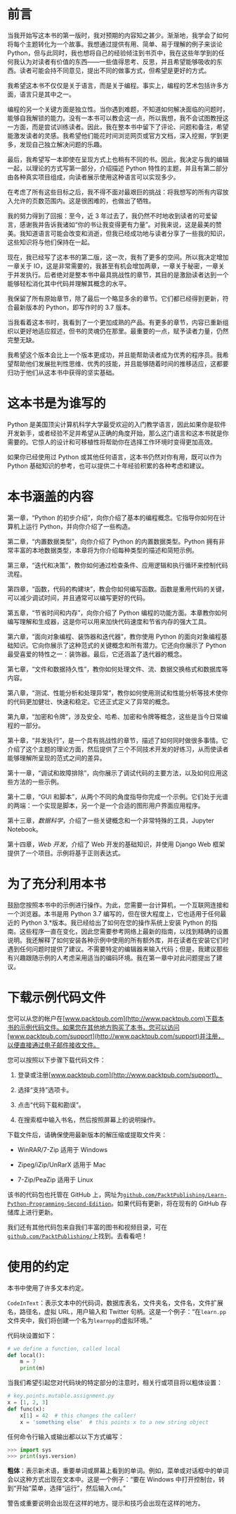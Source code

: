 # 前言

当我开始写这本书的第一版时，我对预期的内容知之甚少。渐渐地，我学会了如何将每个主题转化为一个故事。我想通过提供有用、简单、易于理解的例子来谈论 Python，但与此同时，我也想将自己的经验倾注到书页中，我在这些年学到的任何我认为对读者有价值的东西——一些值得思考、反思，并且希望能够吸收的东西。读者可能会持不同意见，提出不同的做事方式，但希望是更好的方式。

我希望这本书不仅仅是关于语言，而是关于编程。事实上，编程的艺术包括许多方面，语言只是其中之一。

编程的另一个关键方面是独立性。当你遇到难题，不知道如何解决面临的问题时，能够自我解锁的能力。没有一本书可以教会这一点，所以我想，我不会试图教授这一方面，而是尝试训练读者。因此，我在整本书中留下了评论、问题和备注，希望能激发读者的灵感。我希望他们能花时间浏览网页或官方文档，深入挖掘，学到更多，发现自己独立解决问题的乐趣。

最后，我希望写一本即使在呈现方式上也稍有不同的书。因此，我决定与我的编辑一起，以理论的方式写第一部分，介绍描述 Python 特性的主题，并且有第二部分由各种真实项目组成，向读者展示使用这种语言可以实现多少。

在考虑了所有这些目标之后，我不得不面对最艰巨的挑战：将我想写的所有内容放入允许的页数范围内。这是很困难的，也做出了牺牲。

我的努力得到了回报：至今，近 3 年过去了，我仍然不时地收到读者的可爱留言，感谢我并告诉我诸如“你的书让我变得更有力量”。对我来说，这是最美的赞美。我知道语言可能会改变和消逝，但我已经成功地与读者分享了一些我的知识，这些知识将与他们保持在一起。

现在，我已经写了这本书的第二版，这一次，我有了更多的空间。所以我决定增加一章关于 IO，这是非常需要的，我甚至有机会增加两章，一章关于秘密，一章关于并发执行。后者绝对是整本书中最具挑战性的章节，其目的是激励读者达到一个能够轻松消化其中代码并理解其概念的水平。

我保留了所有原始章节，除了最后一个略显多余的章节。它们都已经得到更新，符合最新版本的 Python，即写作时的 3.7 版本。

当我看着这本书时，我看到了一个更加成熟的产品。有更多的章节，内容已重新组织以更好地适应叙述，但书的灵魂仍在那里。最重要的一点，赋予读者力量，仍然完整无缺。

我希望这个版本会比上一个版本更成功，并且能帮助读者成为优秀的程序员。我希望帮助他们发展批判性思维、优秀的技能，并且能够随着时间的推移适应，这都要归功于他们从这本书中获得的坚实基础。

# 这本书是为谁写的

Python 是美国顶尖计算机科学大学最受欢迎的入门教学语言，因此如果你是软件开发新手，或者经验不足并希望从正确的角度开始，那么这门语言和这本书就是你需要的。它惊人的设计和可移植性将帮助你在选择工作环境时变得更加高效。

如果你已经使用过 Python 或其他任何语言，这本书仍然对你有用，既可以作为 Python 基础知识的参考，也可以提供二十年经验积累的各种考虑和建议。

# 本书涵盖的内容

第一章，“Python 的初步介绍”，向你介绍了基本的编程概念。它指导你如何在计算机上运行 Python，并向你介绍了一些构造。

第二章，“内置数据类型”，向你介绍了 Python 的内置数据类型。Python 拥有非常丰富的本地数据类型，本章将为你介绍每种类型的描述和简短示例。

第三章，“迭代和决策”，教你如何通过检查条件、应用逻辑和执行循环来控制代码流程。

第四章，“函数，代码的构建块”，教会你如何编写函数。函数是重用代码的关键，可以减少调试时间，并且通常可以编写更好的代码。

第五章，“节省时间和内存”，向你介绍了 Python 编程的功能方面。本章教你如何编写理解和生成器，这是你可以用来加快代码速度和节省内存的强大工具。

第六章，“面向对象编程、装饰器和迭代器”，教你使用 Python 的面向对象编程基础知识。它向你展示了这种范式的关键概念和所有潜力。它还向你展示了 Python 最受喜爱的特性之一：装饰器。最后，它还涵盖了迭代器的概念。

第七章，“文件和数据持久性”，教你如何处理文件、流、数据交换格式和数据库等内容。

第八章，“测试、性能分析和处理异常”，教你如何使用测试和性能分析等技术使你的代码更加健壮、快速和稳定。它还正式定义了异常的概念。

第九章，“加密和令牌”，涉及安全、哈希、加密和令牌等概念，这些是当今日常编程的一部分。

第十章，“并发执行”，是一个具有挑战性的章节，描述了如何同时做很多事情。它介绍了这个主题的理论方面，然后提供了三个不同技术开发的好练习，从而使读者能够理解所呈现的范式之间的差异。

第十一章，“调试和故障排除”，向你展示了调试代码的主要方法，以及如何应用这些方法的一些示例。

第十二章，“GUI 和脚本”，从两个不同的角度指导你完成一个示例。它们处于光谱的两端：一个实现是脚本，另一个是一个合适的图形用户界面应用程序。

第十三章，*数据科学*，介绍了一些关键概念和一个非常特殊的工具，Jupyter Notebook。

第十四章，*Web 开发*，介绍了 Web 开发的基础知识，并使用 Django Web 框架提供了一个项目。示例将基于正则表达式。

# 为了充分利用本书

鼓励您按照本书中的示例进行操作。为此，您需要一台计算机，一个互联网连接和一个浏览器。本书是用 Python 3.7 编写的，但在很大程度上，它也适用于任何最近的 Python 3.*版本。我已经给出了如何在您的操作系统上安装 Python 的指南。这些程序一直在变化，因此您需要参考网络上最新的指南，以找到精确的设置说明。我还解释了如何安装各种示例中使用的所有额外库，并在读者在安装它们时遇到任何问题时提供了建议。不需要特定的编辑器来输入代码；但是，我建议那些有兴趣跟随示例的人考虑采用适当的编码环境。我在第一章中对此问题提出了建议。

# 下载示例代码文件

您可以从您的帐户在[www.packtpub.com](http://www.packtpub.com)下载本书的示例代码文件。如果您在其他地方购买了本书，您可以访问[www.packtpub.com/support](http://www.packtpub.com/support)并注册，以便直接通过电子邮件接收文件。

您可以按照以下步骤下载代码文件：

1.  登录或注册[www.packtpub.com](http://www.packtpub.com/support)。

1.  选择“支持”选项卡。

1.  点击“代码下载和勘误”。

1.  在搜索框中输入书名，然后按照屏幕上的说明操作。

下载文件后，请确保使用最新版本的解压缩或提取文件夹：

+   WinRAR/7-Zip 适用于 Windows

+   Zipeg/iZip/UnRarX 适用于 Mac

+   7-Zip/PeaZip 适用于 Linux

该书的代码包也托管在 GitHub 上，网址为[`github.com/PacktPublishing/Learn-Python-Programming-Second-Edition`](https://github.com/PacktPublishing/Learn-Python-Programming-Second-Edition)。如果代码有更新，将在现有的 GitHub 存储库上进行更新。

我们还有其他代码包来自我们丰富的图书和视频目录，可在[`github.com/PacktPublishing/`](https://github.com/PacktPublishing/)上找到。去看看吧！

# 使用的约定

本书中使用了许多文本约定。

`CodeInText`：表示文本中的代码词，数据库表名，文件夹名，文件名，文件扩展名，路径名，虚拟 URL，用户输入和 Twitter 句柄。这是一个例子：“在`learn.pp`文件夹中，我们将创建一个名为`learnpp`的虚拟环境。”

代码块设置如下：

```py
# we define a function, called local
def local():
    m = 7
    print(m)
```

当我们希望引起您对代码块的特定部分的注意时，相关行或项目将以粗体设置：

```py
# key.points.mutable.assignment.py
x = [1, 2, 3]
def func(x):
    x[1] = 42  # this changes the caller!
    x = 'something else'  # this points x to a new string object
```

任何命令行输入或输出都以以下方式编写：

```py
>>> import sys
>>> print(sys.version)
```

**粗体**：表示新术语，重要单词或屏幕上看到的单词。例如，菜单或对话框中的单词会以这种方式出现在文本中。这是一个例子：“要在 Windows 中打开控制台，转到“开始”菜单，选择“运行”，然后输入`cmd`。”

警告或重要说明会出现在这样的地方。提示和技巧会出现在这样的地方。
